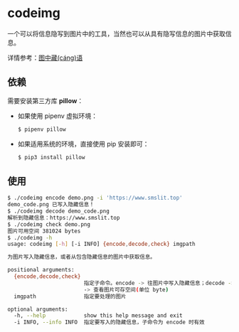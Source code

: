 # codeimg

一个可以将信息隐写到图片中的工具，当然也可以从具有隐写信息的图片中获取信息。

详情参考：[图中藏(cáng)语](https://www.smslit.top/2018/10/20/codeimg-python/)

## 依赖

需要安装第三方库 **pillow**：

- 如果使用 pipenv 虚拟环境：

    ```sh
    $ pipenv pillow
    ```

- 如果适用系统的环境，直接使用 pip 安装即可：

    ```sh
    $ pip3 install pillow
    ```

## 使用

```sh
$ ./codeimg encode demo.png -i 'https://www.smslit.top'
demo_code.png 已写入隐藏信息！
$ ./codeimg decode demo_code.png
解析到隐藏信息：https://www.smslit.top
$ ./codeimg check demo.png
图片可用空间 381024 bytes
$ ./codeimg -h
usage: codeimg [-h] [-i INFO] {encode,decode,check} imgpath

为图片写入隐藏信息，或者从包含隐藏信息的图片中获取信息。

positional arguments:
  {encode,decode,check}
                        指定子命令。encode -> 往图片中写入隐藏信息；decode -> 读取图片中的隐藏信息；check
                        -> 查看图片可存空间(单位 byte)
  imgpath               指定要处理的图片

optional arguments:
  -h, --help            show this help message and exit
  -i INFO, --info INFO  指定要写入的隐藏信息，子命令为 encode 时有效
```
